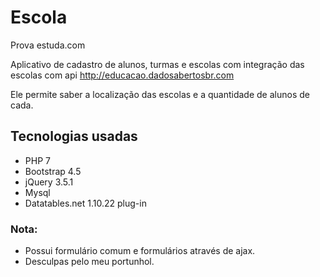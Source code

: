 # Escola
Prova estuda.com

Aplicativo de cadastro de alunos, turmas e escolas com integração das escolas com api http://educacao.dadosabertosbr.com

Ele permite saber a localização das escolas e a quantidade de alunos de cada.

## Tecnologias usadas
* PHP 7
* Bootstrap 4.5
* jQuery 3.5.1
* Mysql 
* Datatables.net 1.10.22 plug-in


### Nota:
* Possui formulário comum e formulários através de ajax.
* Desculpas pelo meu portunhol.
